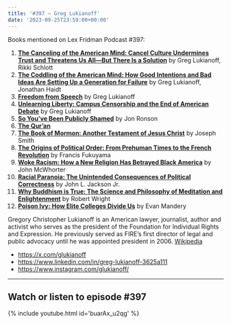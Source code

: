 ```yaml
---
title: '#397 – Greg Lukianoff'
date: '2023-09-25T23:59:00+00:00'
---
```


Books mentioned on Lex Fridman Podcast #397:

1. <b><a href="https://amzn.to/3ZUajZS" target="_blank" rel="sponsored noopener noreferrer">The Canceling of the American Mind: Cancel Culture Undermines Trust and Threatens Us All―But There Is a Solution</a></b> by Greg Lukianoff, Rikki Schlott
2. <b><a href="https://amzn.to/3F9UXHr" target="_blank" rel="sponsored noopener noreferrer">The Coddling of the American Mind: How Good Intentions and Bad Ideas Are Setting Up a Generation for Failure</a></b> by Greg Lukianoff, Jonathan Haidt
3. <b><a href="https://amzn.to/3tCpoDi" target="_blank" rel="sponsored noopener noreferrer">Freedom from Speech</a></b> by Greg Lukianoff
4. <b><a href="https://amzn.to/3QePhCm" target="_blank" rel="sponsored noopener noreferrer">Unlearning Liberty: Campus Censorship and the End of American Debate</a></b> by Greg Lukianoff
5. <b><a href="https://amzn.to/3FblZOH" target="_blank" rel="sponsored noopener noreferrer">So You’ve Been Publicly Shamed</a></b> by Jon Ronson
6. <b><a href="https://amzn.to/3iBtpD7" target="_blank" rel="sponsored noopener noreferrer">The Qur’an</a></b>
7. <b><a href="https://amzn.to/3SddASD" target="_blank" rel="sponsored noopener noreferrer">The Book of Mormon: Another Testament of Jesus Christ</a></b> by Joseph Smith
8. <b><a href="https://amzn.to/46os2LF" target="_blank" rel="sponsored noopener noreferrer">The Origins of Political Order: From Prehuman Times to the French Revolution</a></b> by Francis Fukuyama
9. <b><a href="https://amzn.to/407z853" target="_blank" rel="sponsored noopener noreferrer">Woke Racism: How a New Religion Has Betrayed Black America</a></b> by John McWhorter
10. <b><a href="https://amzn.to/3ttH0Bo" target="_blank" rel="sponsored noopener noreferrer">Racial Paranoia: The Unintended Consequences of Political Correctness</a></b> by John L. Jackson Jr.
11. <b><a href="https://amzn.to/3S0XWtr" target="_blank" rel="sponsored noopener noreferrer">Why Buddhism is True: The Science and Philosophy of Meditation and Enlightenment</a></b> by Robert Wright
12. <b><a href="https://amzn.to/3RRkRat" target="_blank" rel="sponsored noopener noreferrer">Poison Ivy: How Elite Colleges Divide Us</a></b> by Evan Mandery

Gregory Christopher Lukianoff is an American lawyer, journalist, author and activist who serves as the president of the Foundation for Individual Rights and Expression. He previously served as FIRE’s first director of legal and public advocacy until he was appointed president in 2006. <a href="https://en.wikipedia.org/wiki/Greg_Lukianoff" target="_blank">Wikipedia</a>

- <a href="https://x.com/glukianoff" target="_blank">https://x.com/glukianoff</a>
- <a href="https://www.linkedin.com/in/greg-lukianoff-3625a111" target="_blank">https://www.linkedin.com/in/greg-lukianoff-3625a111</a>
- <a href="https://www.instagram.com/glukianoff/" target="_blank">https://www.instagram.com/glukianoff/</a>

- - - - - -

## Watch or listen to episode #397

{% include youtube.html id='buarAx_u2qg' %}